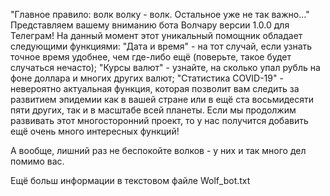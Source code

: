 "Главное правило: волк волку - волк. Остальное уже не так важно..."
    Представляем вашему вниманию бота Волчару версии 1.0.0 для Телеграм! На данный момент этот уникальный помощник обладает следующими функциями: "Дата и время" - на тот случай, если узнать точное время удобнее, чем где-либо ещё (поверьте, такое будет случаться нечасто); "Курсы валют" - узнайте, на сколько упал рубль на фоне доллара и многих других валют; "Статистика COVID-19" - невероятно актуальная функция, которая позволит вам следить за развитием эпидемии как в вашей стране или в ещё ста восьмидесяти пяти других, так и в масштабе всей планеты.
    Если мы продолжим развивать этот многосторонний проект, то у нас получится добавить ещё очень много интересных функций!

А вообще, лишний раз не беспокойте волков - у них и так много дел помимо вас.

Ещё больш информации в текстовом файле Wolf_bot.txt

